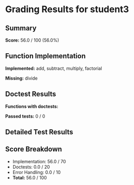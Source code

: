 # Grading Results for student3

## Summary

**Score:** 56.0 / 100 (56.0%)

## Function Implementation

**Implemented:** add, subtract, multiply, factorial

**Missing:** divide

## Doctest Results

**Functions with doctests:** 

**Passed tests:** 0 / 0

## Detailed Test Results

## Score Breakdown

* Implementation: 56.0 / 70
* Doctests: 0.0 / 20
* Error Handling: 0.0 / 10
* **Total:** 56.0 / 100
